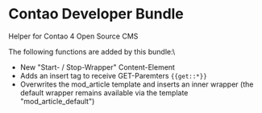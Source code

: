 # Contao Developer Bundle
Helper for Contao 4 Open Source CMS

The following functions are added by this bundle:\
- New "Start- / Stop-Wrapper" Content-Element
- Adds an insert tag to receive GET-Paremters `{{get::*}}`
- Overwrites the mod_article template and inserts an inner wrapper (the default wrapper remains available via the template "mod_article_default")